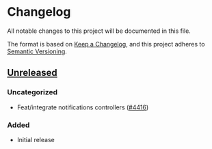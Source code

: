 # Changelog

All notable changes to this project will be documented in this file.

The format is based on [Keep a Changelog](https://keepachangelog.com/en/1.0.0/),
and this project adheres to [Semantic Versioning](https://semver.org/spec/v2.0.0.html).

## [Unreleased]

### Uncategorized

- Feat/integrate notifications controllers ([#4416](https://github.com/MetaMask/core/pull/4416))

### Added

- Initial release

[Unreleased]: https://github.com/MetaMask/core/
